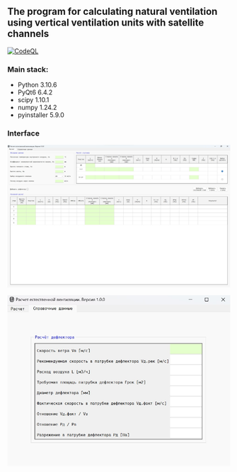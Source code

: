 ## The program for calculating natural ventilation using vertical ventilation units with satellite channels

[![CodeQL](https://github.com/polnikov/air-system/actions/workflows/codeql-analysis.yml/badge.svg?branch=main&event=push)](https://github.com/polnikov/air-system/actions/workflows/codeql-analysis.yml)

### **Main stack:**
- Python 3.10.6
- PyQt6 6.4.2
- scipy 1.10.1
- numpy 1.24.2
- pyinstaller 5.9.0

### **Interface**
![Main tab](/docs/img/main_tab.jpg)

![Second tab](/docs/img/second_tab.jpg)
